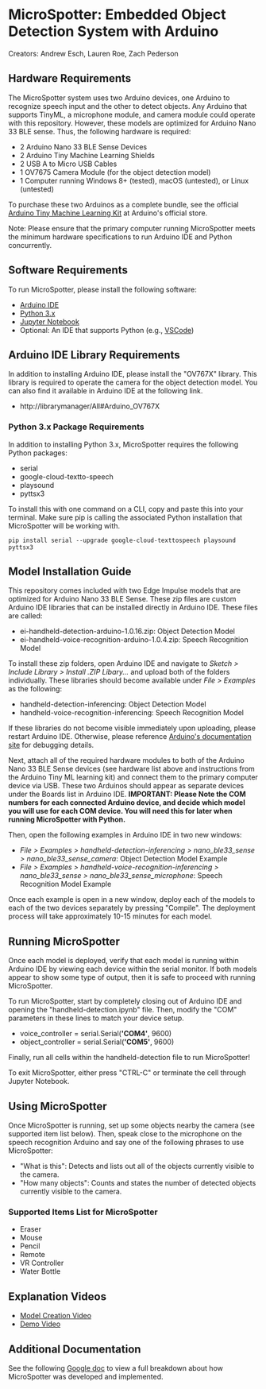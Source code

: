 # MicroSpotter: Embedded Object Detection System with Arduino
Creators: Andrew Esch, Lauren Roe, Zach Pederson

## Hardware Requirements
The MicroSpotter system uses two Arduino devices, one Arduino to recognize speech input and the other to detect objects. Any Arduino that supports TinyML, a microphone module, and camera module could operate with this repository. However, these models are optimized for Arduino Nano 33 BLE sense. Thus, the following hardware is required:
- 2 Arduino Nano 33 BLE Sense Devices
- 2 Arduino Tiny Machine Learning Shields
- 2 USB A to Micro USB Cables
- 1 OV7675 Camera Module (for the object detection model)
- 1 Computer running Windows 8+ (tested), macOS (untested), or Linux (untested)

To purchase these two Arduinos as a complete bundle, see the official [Arduino Tiny Machine Learning Kit](https://store-usa.arduino.cc/products/arduino-tiny-machine-learning-kit) at Arduino's official store.

Note: Please ensure that the primary computer running MicroSpotter meets the minimum hardware specifications to run Arduino IDE and Python concurrently.


## Software Requirements
To run MicroSpotter, please install the following software:
- [Arduino IDE](https://www.arduino.cc/en/software)
- [Python 3.x](https://www.python.org/)
- [Jupyter Notebook](https://jupyter.org/install)
- Optional: An IDE that supports Python (e.g., [VSCode](https://code.visualstudio.com/))


## Arduino IDE Library Requirements
In addition to installing Arduino IDE, please install the "OV767X" library. This library is required to operate the camera for the object detection model. You can also find it available in Arduino IDE at the following link.
- http://librarymanager/All#Arduino_OV767X

### Python 3.x Package Requirements
In addition to installing Python 3.x, MicroSpotter requires the following Python packages:
- serial
- google-cloud-textto-speech
- playsound
- pyttsx3


To install this with one command on a CLI, copy and paste this into your terminal. Make sure pip is calling the associated Python installation that MicroSpotter will be working with.
```
pip install serial --upgrade google-cloud-texttospeech playsound pyttsx3
```


## Model Installation Guide
This repository comes included with two Edge Impulse models that are optimized for Arduino Nano 33 BLE Sense. These zip files are custom Arduino IDE libraries that can be installed directly in Arduino IDE. These files are called:
- ei-handheld-detection-arduino-1.0.16.zip: Object Detection Model
- ei-handheld-voice-recognition-arduino-1.0.4.zip: Speech Recognition Model


To install these zip folders, open Arduino IDE and navigate to *Sketch > Include Library > Install .ZIP Libary...* and upload both of the folders individually. These libraries should become available under *File > Examples* as the following:
- handheld-detection-inferencing: Object Detection Model
- handheld-voice-recognition-inferencing: Speech Recognition Model

If these libraries do not become visible immediately upon uploading, please restart Arduino IDE. Otherwise, please reference [Arduino's documentation site](https://docs.arduino.cc/software/ide-v1/tutorials/installing-libraries#importing-a-zip-library) for debugging details.

Next, attach all of the required hardware modules to both of the Arduino Nano 33 BLE Sense devices (see hardware list above and instructions from the Arduino Tiny ML learning kit) and connect them to the primary computer device via USB. These two Arduinos should appear as separate devices under the Boards list in Arduino IDE. **IMPORTANT: Please Note the COM numbers for each connected Arduino device, and decide which model you will use for each COM device. You will need this for later when running MicroSpotter with Python.** 

Then, open the following examples in Arduino IDE in two new windows:
- *File > Examples > handheld-detection-inferencing > nano_ble33_sense > nano_ble33_sense_camera*: Object Detection Model Example
- *File > Examples > handheld-voice-recognition-inferencing > nano_ble33_sense > nano_ble33_sense_microphone*: Speech Recognition Model Example

Once each example is open in a new window, deploy each of the models to each of the two devices separately by pressing "Compile". The deployment process will take approximately 10-15 minutes for each model.


## Running MicroSpotter
Once each model is deployed, verify that each model is running within Arduino IDE by viewing each device within the serial monitor. If both models appear to show some type of output, then it is safe to proceed with running MicroSpotter.

To run MicroSpotter, start by completely closing out of Arduino IDE and opening the "handheld-detection.ipynb" file. Then, modify the "COM" parameters in these lines to match your device setup.
- voice_controller = serial.Serial(**'COM4'**, 9600)
- object_controller = serial.Serial(**'COM5'**, 9600)

Finally, run all cells within the handheld-detection file to run MicroSpotter!

To exit MicroSpotter, either press "CTRL-C" or terminate the cell through Jupyter Notebook.


## Using MicroSpotter
Once MicroSpotter is running, set up some objects nearby the camera (see supported item list below). Then, speak close to the microphone on the speech recognition Arduino and say one of the following phrases to use MicroSpotter:
- "What is this": Detects and lists out all of the objects currently visible to the camera.
- "How many objects": Counts and states the number of detected objects currently visible to the camera.


### Supported Items List for MicroSpotter
- Eraser
- Mouse
- Pencil
- Remote
- VR Controller
- Water Bottle


## Explanation Videos
- [Model Creation Video](https://www.loom.com/share/44e2444ede474335b93aaa3fdbaaa121)
- [Demo Video](https://www.loom.com/share/c1bbb918fa3e4f7da630826beb280d75)


## Additional Documentation
See the following [Google doc](https://docs.google.com/document/d/1gCw1OeW_1MnZxHt1P3Tb5WjdUbuWuRKVG33-ymkoPgQ/edit) to view a full breakdown about how MicroSpotter was developed and implemented.
